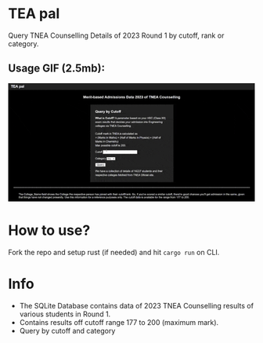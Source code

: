 # TEA pal
Query TNEA Counselling Details of 2023 Round 1 by cutoff, rank or category.

## Usage GIF (2.5mb):
![alt GIF of Webpage](https://github.com/skndash96/tea-pal/blob/main/src/views/static/sample.gif)

# How to use?
Fork the repo and setup rust (if needed) and hit `cargo run` on CLI.

# Info
- The SQLite Database contains data of 2023 TNEA Counselling results of various students in Round 1.
- Contains results off cutoff range  177 to 200 (maximum mark).
- Query by cutoff and category